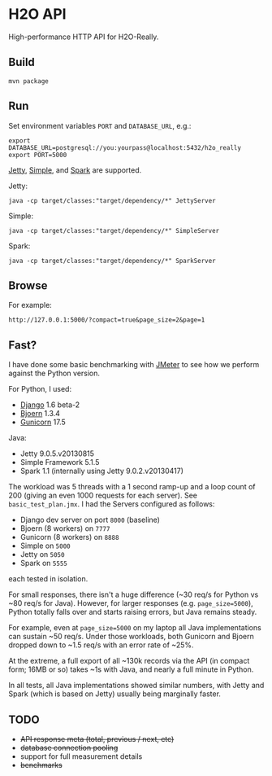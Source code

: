 H2O API
=======

High-performance HTTP API for H2O-Really.

Build
-----

`mvn package`

Run
---

Set environment variables `PORT` and `DATABASE_URL`, e.g.:

    export DATABASE_URL=postgresql://you:yourpass@localhost:5432/h2o_really
    export PORT=5000

[Jetty](http://www.eclipse.org/jetty/), [Simple](http://www.simpleframework.org/), and [Spark](http://www.sparkjava.com/) are supported.

Jetty:

    java -cp target/classes:"target/dependency/*" JettyServer

Simple:

    java -cp target/classes:"target/dependency/*" SimpleServer

Spark:

    java -cp target/classes:"target/dependency/*" SparkServer


Browse
------

For example:

    http://127.0.0.1:5000/?compact=true&page_size=2&page=1

Fast?
-----

I have done some basic benchmarking with [JMeter](http://jmeter.apache.org/) to see how we perform against the Python version.

For Python, I used:

* [Django](https://www.djangoproject.com/) 1.6 beta-2
* [Bjoern](https://github.com/jonashaag/bjoern) 1.3.4
* [Gunicorn](http://gunicorn.org/) 17.5

Java:

* Jetty 9.0.5.v20130815
* Simple Framework 5.1.5
* Spark 1.1 (internally using Jetty 9.0.2.v20130417)

The workload was 5 threads with a 1 second ramp-up and a loop count of 200 (giving an even 1000 requests for each server).
See `basic_test_plan.jmx`. I had the Servers configured as follows:

* Django dev server on port `8000` (baseline)
* Bjoern (8 workers) on `7777`
* Gunicorn (8 workers) on `8888`
* Simple on `5000`
* Jetty on `5050`
* Spark on `5555`

each tested in isolation.

For small responses, there isn't a huge difference (~30 req/s for Python vs ~80 req/s for Java).
However, for larger responses (e.g. `page_size=5000`), Python totally falls over and starts raising errors, but Java remains steady.

For example, even at `page_size=5000` on my laptop all Java implementations can sustain ~50 req/s.
Under those workloads, both Gunicorn and Bjoern dropped down to ~1.5 req/s with an error rate of ~25%.

At the extreme, a full export of all ~130k records via the API (in compact form; 16MB or so) takes ~1s with Java, and nearly a full minute in Python.

In all tests, all Java implementations showed similar numbers, with Jetty and Spark (which is based on Jetty) usually being marginally faster.

TODO
----

* ~~API response meta (total, previous / next, etc)~~
* ~~database connection pooling~~
* support for full measurement details
* ~~benchmarks~~
